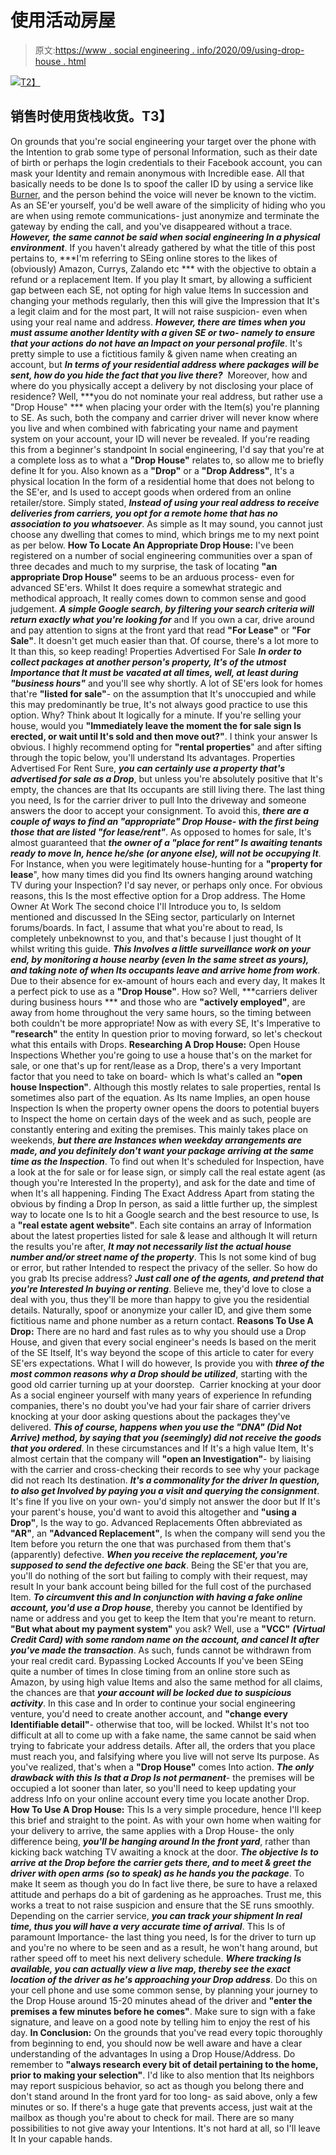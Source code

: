 # 使用活动房屋

> 原文:[https://www . social engineering . info/2020/09/using-drop-house . html](https://www.socialengineering.info/2020/09/using-drop-house.html)

[![](../Images/b5bf33baa90b27400b874ee72ea2c24d.png)T2】](https://1.bp.blogspot.com/-lcUeB8RoZH4/X0Y6ZsXtuEI/AAAAAAAAkxY/HjQRYaOLc3YYa_hsXRhqTnDZz1a9fvsdQCLcBGAsYHQ/s1600/Drop%2BHouse%2BSoicial%2BEngineering.%2Bwww.socialengineers.net.jpg)

## **销售时使用货栈收货。T3】**

On grounds that you're social engineering your target over the phone with the Intention to grab some type of personal Information, such as their date of birth or perhaps the login credentials to their Facebook account, you can mask your Identity and remain anonymous with Incredible ease. All that basically needs to be done Is to spoof the caller ID by using a service like [Burner](https://www.burnerapp.com/), and the person behind the voice will never be known to the victim. As an SE'er yourself, you'd be well aware of the simplicity of hiding who you are when using remote communications- just anonymize and terminate the gateway by ending the call, and you've disappeared without a trace. ***However, the same cannot be said when social engineering In a physical environment***.
  If you haven't already gathered by what the title of this post pertains to, ***I'm referring to SEing online stores to the likes of (obviously) Amazon, Currys, Zalando etc *** with the objective to obtain a refund or a replacement Item. If you play It smart, by allowing a sufficient gap between each SE, not opting for high value Items In succession and changing your methods regularly, then this will give the Impression that It's a legit claim and for the most part, It will not raise suspicion- even when using your real name and address. ***However, there are times when you must assume another Identity with a given SE or two- namely to ensure that your actions do not have an Impact on your personal profile***.
  It's pretty simple to use a fictitious family & given name when creating an account, but ***In terms of your residential address where packages will be sent, how do you hide the fact that you live there?***  Moreover, how and where do you physically accept a delivery by not disclosing your place of residence? Well, ***you do not nominate your real address, but rather use a "Drop House" *** when placing your order with the Item(s) you're planning to SE. As such, both the company and carrier driver will never know where you live and when combined with fabricating your name and payment system on your account, your ID will never be revealed.
  If you're reading this from a beginner's standpoint In social engineering, I'd say that you're at a complete loss as to what a **"Drop House"** relates to, so allow me to briefly define It for you. Also known as a **"Drop"** or a **"Drop Address"**, It's a physical location In the form of a residential home that does not belong to the SE'er, and Is used to accept goods when ordered from an online retailer/store. Simply stated, ***Instead of using your real address to receive deliveries from carriers, you opt for a remote home that has no association to you whatsoever***. As simple as It may sound, you cannot just choose any dwelling that comes to mind, which brings me to my next point as per below.
  **How To Locate An Appropriate Drop House:**
  I've been registered on a number of social engineering communities over a span of three decades and much to my surprise, the task of locating **"an appropriate Drop House"** seems to be an arduous process- even for advanced SE'ers. Whilst It does require a somewhat strategic and methodical approach, It really comes down to common sense and good judgement. ***A simple Google search, by filtering your search criteria will return exactly what you're looking for*** and If you own a car, drive around and pay attention to signs at the front yard that read **"For Lease"** or **"For Sale"**. It doesn't get much easier than that. Of course, there's a lot more to It than this, so keep reading!
  Properties Advertised For Sale
***In order to collect packages at another person's property, It's of the utmost Importance that It must be vacated at all times, well, at least during "business hours"*** and you'll see why shortly. A lot of SE'ers look for homes that're **"listed for sale"**- on the assumption that It's unoccupied and while this may predominantly be true, It's not always good practice to use this option. Why? Think about It logically for a minute. If you're selling your house, would you **"Immediately leave the moment the for sale sign Is erected, or wait until It's sold and then move out?"**. I think your answer Is obvious. I highly recommend opting for **"rental properties**" and after sifting through the topic below, you'll understand Its advantages.
  Properties Advertised For Rent
  Sure, ***you can certainly use a property that's advertised for sale as a Drop***, but unless you're absolutely positive that It's empty, the chances are that Its occupants are still living there. The last thing you need, Is for the carrier driver to pull Into the driveway and someone answers the door to accept your consignment. To avoid this, ***there are a couple of ways to find an "appropriate" Drop House- with the first being those that are listed "for lease/rent"***. As opposed to homes for sale, It's almost guaranteed that ***the owner of a "place for rent" Is awaiting tenants ready to move In, hence he/she (or anyone else), will not be occupying It***. For Instance, when you were legitimately house-hunting for a **"property for lease**", how many times did you find Its owners hanging around watching TV during your Inspection? I'd say never, or perhaps only once. For obvious reasons, this Is the most effective option for a Drop address.
  The Home Owner At Work
  The second choice I'll Introduce you to, Is seldom mentioned and discussed In the SEing sector, particularly on Internet forums/boards. In fact, I assume that what you're about to read, Is completely unbeknownst to you, and that's because I just thought of It whilst writing this guide. ***This Involves a little surveillance work on your end, by monitoring a house nearby (even In the same street as yours), and taking note of when Its occupants leave and arrive home from work***. Due to their absence for ex-amount of hours each and every day, It makes It a perfect pick to use as a **"Drop House"**. How so? Well, ***carriers deliver during business hours *** and those who are **"actively employed"**, are away from home throughout the very same hours, so the timing between both couldn't be more appropriate! Now as with every SE, It's Imperative to **"research"** the entity In question prior to moving forward, so let's checkout what this entails with Drops.
  **Researching A Drop House:**
  Open House Inspections
  Whether you're going to use a house that's on the market for sale, or one that's up for rent/lease as a Drop, there's a very Important factor that you need to take on board- which Is what's called an **"open house Inspection"**. Although this mostly relates to sale properties, rental Is sometimes also part of the equation. As Its name Implies, an open house Inspection Is when the property owner opens the doors to potential buyers to Inspect the home on certain days of the week and as such, people are constantly entering and exiting the premises. This mainly takes place on weekends, ***but there are Instances when weekday arrangements are made, and you definitely don't want your package arriving at the same time as the Inspection***. To find out when It's scheduled for Inspection, have a look at the for sale or for lease sign, or simply call the real estate agent (as though you're Interested In the property), and ask for the date and time of when It's all happening.
  Finding The Exact Address
  Apart from stating the obvious by finding a Drop In person, as said a little further up, the simplest way to locate one Is to hit a Google search and the best resource to use, Is a **"real estate agent website"**. Each site contains an array of Information about the latest properties listed for sale & lease and although It will return the results you're after, ***It may not necessarily list the actual house number and/or street name of the property***. This Is not some kind of bug or error, but rather Intended to respect the privacy of the seller. So how do you grab Its precise address? ***Just call one of the agents, and pretend that you're Interested In buying or renting***. Believe me, they'd love to close a deal with you, thus they'll be more than happy to give you the residential details. Naturally, spoof or anonymize your caller ID, and give them some fictitious name and phone number as a return contact.
  **Reasons To Use A Drop:**
  There are no hard and fast rules as to why you should use a Drop House, and given that every social engineer's needs Is based on the merit of the SE Itself, It's way beyond the scope of this article to cater for every SE'ers expectations. What I will do however, Is provide you with ***three of the most common reasons why a Drop should be utilized***, starting with the good old carrier turning up at your doorstep.
   Carrier knocking at your door
  As a social engineer yourself with many years of experience In refunding companies, there's no doubt you've had your fair share of carrier drivers knocking at your door asking questions about the packages they've delivered. ***This of course, happens when you use the "DNA" (Did Not Arrive) method, by saying that you (seemingly) did not receive the goods that you ordered***. In these circumstances and If It's a high value Item, It's almost certain that the company will **"open an Investigation"**- by liaising with the carrier and cross-checking their records to see why your package did not reach Its destination. ***It's a commonality for the driver In question, to also get Involved by paying you a visit and querying the consignment***. It's fine If you live on your own- you'd simply not answer the door but If It's your parent's house, you'd want to avoid this altogether and **"using a Drop"**, Is the way to go.
  Advanced Replacements
  Often abbreviated as **"AR"**, an **"Advanced Replacement"**, Is when the company will send you the Item before you return the one that was purchased from them that's (apparently) defective. ***When you receive the replacement, you're supposed to send the defective one back***. Being the SE'er that you are, you'll do nothing of the sort but failing to comply with their request, may result In your bank account being billed for the full cost of the purchased Item. ***To circumvent this and In conjunction with having a fake online account, you'd use a Drop house***, thereby you cannot be Identified by name or address and you get to keep the Item that you're meant to return. **"But what about my payment system"** you ask? Well, use a **"VCC"** ***(Virtual Credit Card) with some random name on the account, and cancel It after you've made the transaction***. As such, funds cannot be withdrawn from your real credit card.
  Bypassing Locked Accounts
  If you've been SEing quite a number of times In close timing from an online store such as Amazon, by using high value Items and also the same method for all claims, the chances are that ***your account will be locked due to suspicious activity***. In this case and In order to continue your social engineering venture, you'd need to create another account, and **"change every Identifiable detail"**- otherwise that too, will be locked. Whilst It's not too difficult at all to come up with a fake name, the same cannot be said when trying to fabricate your address details. After all, the orders that you place must reach you, and falsifying where you live will not serve Its purpose. As you've realized, that's when a **"Drop House"** comes Into action. ***The only drawback with this Is that a Drop Is not permanent***- the premises will be occupied a lot sooner than later, so you'll need to keep updating your address Info on your online account every time you locate another Drop.
  **How To Use A Drop House:**
  This Is a very simple procedure, hence I'll keep this brief and straight to the point. As with your own home when waiting for your delivery to arrive, the same applies with a Drop House- the only difference being, ***you'll be hanging around In the front yard***, rather than kicking back watching TV awaiting a knock at the door. ***The objective Is to arrive at the Drop before the carrier gets there, and to meet & greet the driver with open arms (so to speak) as he hands you the package***. To make It seem as though you do In fact live there, be sure to have a relaxed attitude and perhaps do a bit of gardening as he approaches. Trust me, this works a treat to not raise suspicion and ensure that the SE runs smoothly.
  Depending on the carrier service, ***you can track your shipment In real time, thus you will have a very accurate time of arrival***. This Is of paramount Importance- the last thing you need, Is for the driver to turn up and you're no where to be seen and as a result, he won't hang around, but rather speed off to meet his next delivery schedule. ***Where tracking Is available, you can actually view a live map, thereby see the exact location of the driver as he's approaching your Drop address***. Do this on your cell phone and use some common sense, by planning your journey to the Drop House around 15-20 minutes ahead of the driver and **"enter the premises a few minutes before he comes"**. Make sure to sign with a fake signature, and leave on a good note by telling him to enjoy the rest of his day.
  **In Conclusion:**
  On the grounds that you've read every topic thoroughly from beginning to end, you should now be well aware and have a clear understanding of the advantages In using a Drop House/Address. Do remember to **"always research every bit of detail pertaining to the home, prior to making your selection"**. I'd like to also mention that Its neighbors may report suspicious behavior, so act as though you belong there and don't stand around In the front yard for too long- as said above, only a few minutes or so. If there's a huge gate that prevents access, just wait at the mailbox as though you're about to check for mail. There are so many possibilities to not give away your Intentions. It's not hard at all, so I'll leave It In your capable hands.